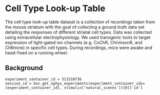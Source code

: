 # Cell Type Look-up Table

The cell type look-up table dataset is a collection of recordings taken from the mouse striatum with the goal of collecting a ground truth data set detailing the responses of different striatal cell types. Data was collected using extracellular electrophysiology. We used transgenic tools to target expression of light-gated ion channels (e.g. CoChR, ChrimsonR, and ChRmine) in specific cell types. During recordings, mice were awake and head-fixed on a running wheel.

## Background

```{code-cell} ipython3
experiment_container_id = 511510736
session_id = boc.get_ophys_experiments(experiment_container_ids=[experiment_container_id], stimuli=['natural_scenes'])[0]['id']
```